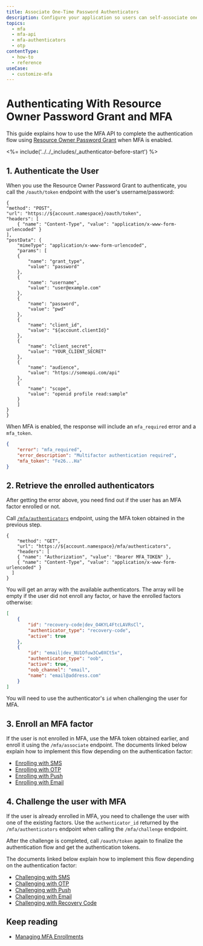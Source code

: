 ```yaml
---
title: Associate One-Time Password Authenticators
description: Configure your application so users can self-associate one-time password (OTP) authenticators.
topics:
  - mfa
  - mfa-api
  - mfa-authenticators
  - otp
contentType:
  - how-to
  - reference
useCase:
  - customize-mfa
---
```

# Authenticating With Resource Owner Password Grant and MFA

This guide explains how to use the MFA API to complete the authentication flow using [Resource Owner Password Grant](/api-auth/tutorials/password-grant) when MFA is enabled.

<%= include('../../_includes/_authenticator-before-start') %>

## 1. Authenticate the User

When you use the Resource Owner Password Grant to authenticate, you call the `/oauth/token` endpoint with the user's username/password: 

```har
{
"method": "POST",
"url": "https://${account.namespace}/oauth/token",
"headers": [
    { "name": "Content-Type", "value": "application/x-www-form-urlencoded" }
],
"postData": {
    "mimeType": "application/x-www-form-urlencoded",
    "params": [
    {
        "name": "grant_type",
        "value": "password"
    },
    {
        "name": "username",
        "value": "user@example.com"
    },
    {
        "name": "password",
        "value": "pwd"
    },
    {
        "name": "client_id",
        "value": "${account.clientId}"
    },
    {
        "name": "client_secret",
        "value": "YOUR_CLIENT_SECRET"
    },
    {
        "name": "audience",
        "value": "https://someapi.com/api"
    },
    {
        "name": "scope",
        "value": "openid profile read:sample"
    }
    ]
}
}
```

When MFA is enabled, the response will include an `mfa_required` error and a `mfa_token`.

```json
{
    "error": "mfa_required",
    "error_description": "Multifactor authentication required",
    "mfa_token": "Fe26...Ha"
}
```

## 2. Retrieve the enrolled authenticators

After getting the error above, you need find out if the user has an MFA factor enrolled or not. 

Call [`/mfa/authenticators`](/mfa/guides/mfa-api/manage#list-authenticators) endpoint, using the MFA token obtained in the previous step.

```har
{
    "method": "GET",
	"url": "https://${account.namespace}/mfa/authenticators",
    "headers": [
    { "name": "Authorization", "value": "Bearer MFA_TOKEN" },
    { "name": "Content-Type", "value": "application/x-www-form-urlencoded" }
  ]
}
```

You will get an array with the available authenticators. The array will be empty if the user did not enroll any factor, or have the enrolled factors otherwise:

```json
[
    {
        "id": "recovery-code|dev_O4KYL4FtcLAVRsCl",
        "authenticator_type": "recovery-code",
        "active": true
    },
    {
        "id": "email|dev_NU1Ofuw3Cw0XCt5x",
        "authenticator_type": "oob",
        "active": true,
        "oob_channel": "email",
        "name": "email@address.com"
    }
]
```

You will need to use the authenticator's `id` when challenging the user for MFA.

## 3. Enroll an MFA factor

If the user is not enrolled in MFA, use the MFA token obtained earlier, and enroll it using the `/mfa/associate` endpoint. The documents linked below explain how to implement this flow depending on the authentication factor:

- [Enrolling with SMS](/mfa/guides/mfa-api/sms#enrolling-with-sms)
- [Enrolling with OTP](/mfa/guides/mfa-api/otp#enrolling-with-otp)
- [Enrolling with Push](/mfa/guides/mfa-api/push#enrolling-with-push)
- [Enrolling with Email](/mfa/guides/mfa-api/email#enrolling-with-email)

## 4. Challenge the user with MFA

If the user is already enrolled in MFA, you need to challenge the user with one of the existing factors. Use the `authenticator_id` returned by the `/mfa/authenticators` endpoint when calling the `/mfa/challenge` endpoint. 

After the challenge is completed, call `/oauth/token` again to finalize the authentication flow and get the authentication tokens. 

The documents linked below explain how to implement this flow depending on the authentication factor:

- [Challenging with SMS](/mfa/guides/mfa-api/sms#challenging-with-sms)
- [Challenging with OTP](/mfa/guides/mfa-api/otp#challenging-with-otp)
- [Challenging with Push](/mfa/guides/mfa-api/push#challenging-with-push)
- [Challenging with Email](/mfa/guides/mfa-api/email#challenging-with-email)
- [Challenging with Recovery Code](/mfa/guides/mfa-api/recovery-code)

## Keep reading

* [Managing MFA Enrollments](/mfa/guides/mfa-api/manage)

